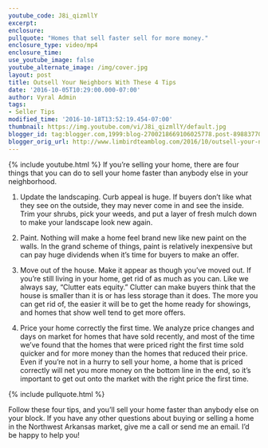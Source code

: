```yaml
---
youtube_code: J8i_qizmllY
excerpt:
enclosure:
pullquote: "Homes that sell faster sell for more money."
enclosure_type: video/mp4
enclosure_time:
use_youtube_image: false
youtube_alternate_image: /img/cover.jpg
layout: post
title: Outsell Your Neighbors With These 4 Tips
date: '2016-10-05T10:29:00.000-07:00'
author: Vyral Admin
tags:
- Seller Tips
modified_time: '2016-10-18T13:52:19.454-07:00'
thumbnail: https://img.youtube.com/vi/J8i_qizmllY/default.jpg
blogger_id: tag:blogger.com,1999:blog-2700218669106025778.post-8988377049140042140
blogger_orig_url: http://www.limbirdteamblog.com/2016/10/outsell-your-neighbors-with-these-4-tips.html
---
```

{% include youtube.html %}
If you’re selling your home, there are four things that you can do to sell your home faster than anybody else in your neighborhood.

1.    Update the landscaping. Curb appeal is huge. If buyers don’t like what they see on the outside, they may never come in and see the inside. Trim your shrubs, pick your weeds, and put a layer of fresh mulch down to make your landscape look new again.

2.    Paint. Nothing will make a home feel brand new like new paint on the walls. In the grand scheme of things, paint is relatively inexpensive but can pay huge dividends when it’s time for buyers to make an offer.

3.    Move out of the house. Make it appear as though you’ve moved out. If you’re still living in your home, get rid of as much as you can. Like we always say, “Clutter eats equity.” Clutter can make buyers think that the house is smaller than it is or has less storage than it does. The more you can get rid of, the easier it will be to get the home ready for showings, and homes that show well tend to get more offers.

4.    Price your home correctly the first time. We analyze price changes and days on market for homes that have sold recently, and most of the time we’ve found that the homes that were priced right the first time sold quicker and for more money than the homes that reduced their price. Even if you’re not in a hurry to sell your home, a home that is priced correctly will net you more money on the bottom line in the end, so it’s important to get out onto the market with the right price the first time.

{% include pullquote.html %}

Follow these four tips, and you’ll sell your home faster than anybody else on your block. If you have any other questions about buying or selling a home in the Northwest Arkansas market, give me a call or send me an email. I’d be happy to help you!
